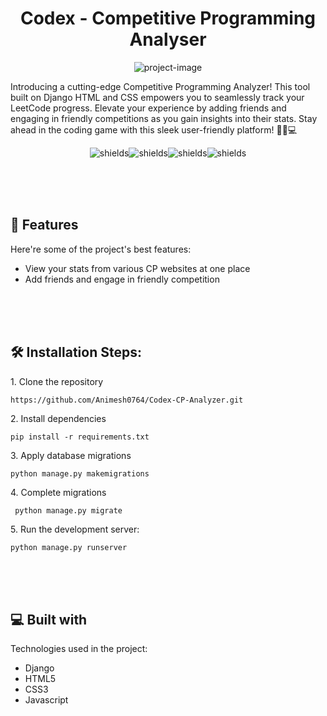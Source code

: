 <h1 align="center" id="title">Codex - Competitive Programming Analyser</h1>

<p align="center"><img src="/codex/assets/media/Codex-CP-Analyzer.png" alt="project-image"></p>

<p id="description">Introducing a cutting-edge Competitive Programming Analyzer! This tool built on Django HTML and CSS empowers you to seamlessly track your LeetCode progress. Elevate your experience by adding friends and engaging in friendly competitions as you gain insights into their stats. Stay ahead in the coding game with this sleek user-friendly platform! 🚀🌐💻</p>

<p align="center"><img src="https://img.shields.io/badge/django-%238A2BE2" alt="shields"><img src="https://img.shields.io/badge/html-%23f5860f" alt="shields"><img src="https://img.shields.io/badge/css-%230f86f5" alt="shields"><img src="https://img.shields.io/badge/leetcode-%23f5e50f" alt="shields"></p>

  <br>
<br>
<br>
  
<h2>🧐 Features</h2>

Here're some of the project's best features:

*   View your stats from various CP websites at one place
*   Add friends and engage in friendly competition

<br>
<br>
<br>

<h2>🛠️ Installation Steps:</h2>

<p>1. Clone the repository</p>

```
https://github.com/Animesh0764/Codex-CP-Analyzer.git
```

<p>2. Install dependencies</p>

```
pip install -r requirements.txt
```

<p>3. Apply database migrations</p>

```
python manage.py makemigrations
```

<p>4. Complete migrations</p>

```
 python manage.py migrate
```

<p>5. Run the development server:</p>

```
python manage.py runserver
```
<br>
<br>
<br>
  
  
<h2>💻 Built with</h2>

Technologies used in the project:

*   Django
*   HTML5
*   CSS3
*   Javascript